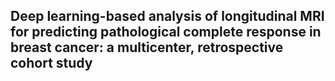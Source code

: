 ## Deep learning-based analysis of longitudinal MRI for predicting pathological complete response in breast cancer: a multicenter, retrospective cohort study
